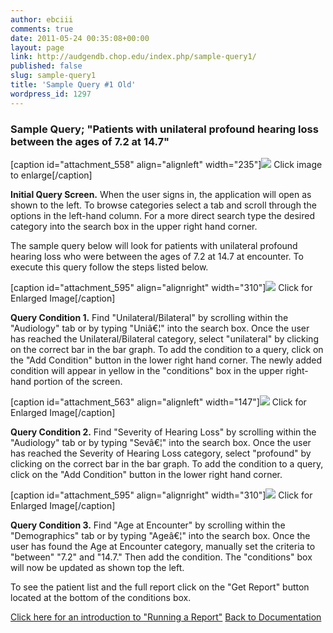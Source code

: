 ```yaml
---
author: ebciii
comments: true
date: 2011-05-24 00:35:08+00:00
layout: page
link: http://audgendb.chop.edu/index.php/sample-query1/
published: false
slug: sample-query1
title: 'Sample Query #1 Old'
wordpress_id: 1297
---
```


### Sample Query; "Patients with unilateral profound hearing loss between the ages of 7.2 at 14.7"






[caption id="attachment_558" align="alignleft" width="235"][![](http://audgendb.chop.edu/wp-content/uploads/2011/04/Picture-3.png)](http://audgendb.chop.edu/wp-content/uploads/2011/04/Picture-3.png) Click image to enlarge[/caption]

**Initial Query Screen.** When the user signs in, the application will open as shown to the left. To browse categories select a tab and scroll through the options in the left-hand column. For a more direct search type the desired category into the search box in the upper right hand corner.

The sample query below will look for patients with unilateral profound hearing loss who were between the ages of 7.2 at 14.7 at encounter. To execute this query follow the steps listed below.








[caption id="attachment_595" align="alignright" width="310"][![](http://audgendb.chop.edu/wp-content/uploads/2011/05/Picture-1.png)](http://audgendb.chop.edu/wp-content/uploads/2011/05/Picture-1.png) Click for Enlarged Image[/caption]

**Query Condition 1.** Find "Unilateral/Bilateral" by scrolling within the "Audiology" tab or by typing "Uniâ€¦" into the search box. Once the user has reached the Unilateral/Bilateral category, select "unilateral" by clicking on the correct bar in the bar graph. To add the condition to a query, click on the "Add Condition" button in the lower right hand corner. The newly added condition will appear in yellow in the "conditions" box in the upper right-hand portion of the screen.








[caption id="attachment_563" align="alignleft" width="147"][![](http://audgendb.chop.edu/wp-content/uploads/2011/05/Picture-2.png)](http://audgendb.chop.edu/wp-content/uploads/2011/05/Picture-2.png) Click for Enlarged Image[/caption]

**Query Condition 2.** Find "Severity of Hearing Loss" by scrolling within the "Audiology" tab or by typing "Sevâ€¦" into the search box. Once the user has reached the Severity of Hearing Loss category, select "profound" by clicking on the correct bar in the bar graph. To add the condition to a query, click on the "Add Condition" button in the lower right hand corner.








[caption id="attachment_595" align="alignright" width="310"][![](http://audgendb.chop.edu/wp-content/uploads/2011/05/Picture-3.png)](http://audgendb.chop.edu/wp-content/uploads/2011/05/Picture-3.png) Click for Enlarged Image[/caption]

**Query Condition 3.** Find "Age at Encounter" by scrolling within the "Demographics" tab or by typing "Ageâ€¦" into the search box. Once the user has found the Age at Encounter category, manually set the criteria to "between" "7.2" and "14.7." Then add the condition. The "conditions" box will now be updated as shown top the left.

To see the patient list and the full report click on the "Get Report" button located at the bottom of the conditions box.




[Click here for an introduction to "Running a Report"](http://audgendb.chop.edu/index.php/about/getting-started-running-a-report/)
[Back to Documentation](http://audgendb.chop.edu/index.php/documentation/)

